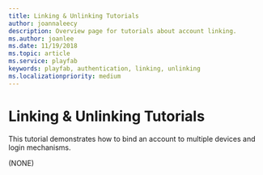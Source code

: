 ```yaml
---
title: Linking & Unlinking Tutorials
author: joannaleecy
description: Overview page for tutorials about account linking.
ms.author: joanlee
ms.date: 11/19/2018
ms.topic: article
ms.service: playfab
keywords: playfab, authentication, linking, unlinking
ms.localizationpriority: medium
---
```


# Linking &amp; Unlinking Tutorials

This tutorial demonstrates how to bind an account to multiple devices and login mechanisms.

(NONE)

